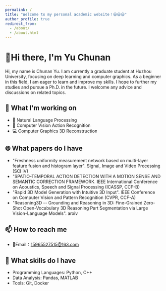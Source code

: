 ```yaml
---
permalink: /
title: "Welcome to my personal academic website！😃😃😃"
author_profile: true
redirect_from: 
  - /about/
  - /about.html
---
```


# 👋Hi there, I'm Yu Chunan

Hi, my name is Chunan Yu. I am currently a graduate student at Huzhou University, focusing on deep learning and computer graphics. As a beginner in this field, I am eager to learn and improve my skills. I hope to further my studies and pursue a Ph.D. in the future. I welcome any advice and discussions on related topics.

## 🔭 What I'm working on

- 🌱 Natural Language Processing
- 🔬 Computer Vision Action Recognition
- 💻 Computer Graphics 3D Reconstruction

## 🌐 What papers do I have

- "Freshness uniformity measurement network based on multi-layer feature fusion and histogram layer". Signal, Image and Video Processing (SCI Ⅳ)
- "SPATIO-TEMPORAL ACTION DETECTION WITH A MOTION SENSE AND SEMANTIC CORRECTION FRAMEWORK. IEEE International Conference on Acoustics, Speech and Signal Processing (ICASSP, CCF-B)
- "Rapid 3D Model Generation with Intuitive 3D Input". IEEE Conference on Computer Vision and Pattern Recognition (CVPR, CCF-A)
- "Reasoning3D -- Grounding and Reasoning in 3D: Fine-Grained Zero-Shot Open-Vocabulary 3D Reasoning Part Segmentation via Large Vision-Language Models". arxiv

## 📫 How to reach me

- 📮Email：15965527515@163.com

## 💼 What skills do I have

- Programming Languages: Python, C++
- Data Analysis: Pandas, MATLAB
- Tools: Git, Docker


